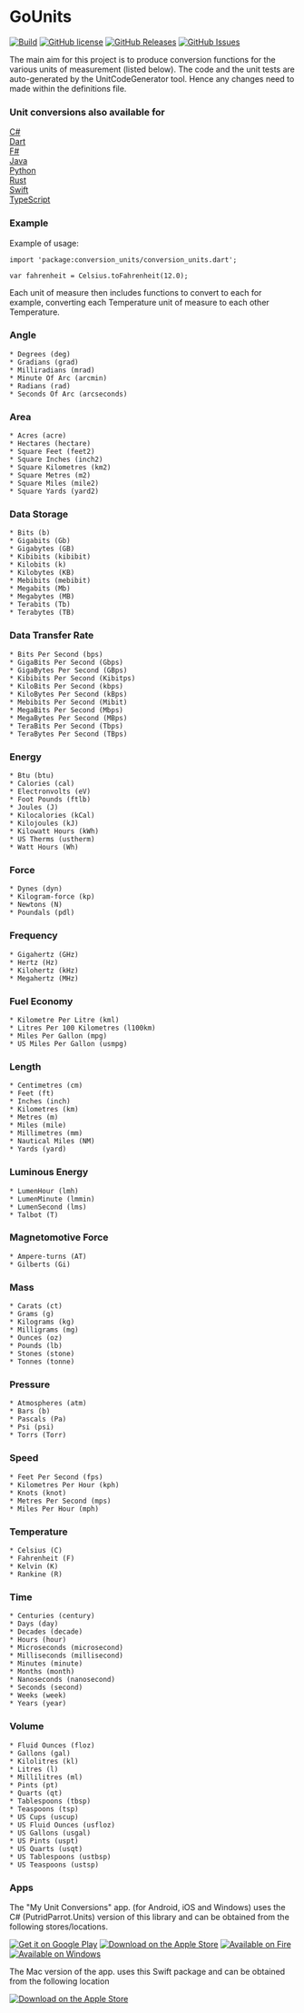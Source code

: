 # GoUnits

[![Build](https://github.com/putridparrot/GoUnits/actions/workflows/build.yml/badge.svg)](https://github.com/putridparrot/GoUnits/actions/workflows/build.yml)
[![GitHub license](https://img.shields.io/badge/license-MIT-blue.svg)](https://github.com/putridparrot/GoUnits/blob/master/LICENSE.md)
[![GitHub Releases](https://img.shields.io/github/release/putridparrot/GoUnits.svg)](https://github.com/putridparrot/GoUnits/releases)
[![GitHub Issues](https://img.shields.io/github/issues/putridparrot/GoUnits.svg)](https://github.com/putridparrot/GoUnits/issues)

The main aim for this project is to produce conversion functions for the various units of measurement (listed below). The code and the unit tests
are auto-generated by the UnitCodeGenerator tool. Hence any changes need to made within the definitions file.

### Unit conversions also available for 

[C#](https://github.com/putridparrot/PutridParrot.Units)  
[Dart](https://github.com/putridparrot/DartUnits)  
[F#](https://github.com/putridparrot/FSharp.Units)  
[Java](https://github.com/putridparrot/JavaUnits)  
[Python](https://github.com/putridparrot/PyUnits)  
[Rust](https://github.com/putridparrot/RustUnits)   
[Swift](https://github.com/putridparrot/SwiftUnits)   
[TypeScript](https://github.com/putridparrot/unit-conversions)  

### Example

Example of usage:

```
import 'package:conversion_units/conversion_units.dart';

var fahrenheit = Celsius.toFahrenheit(12.0);
```

Each unit of measure then includes functions to convert to each for example, converting each Temperature unit of measure to each other Temperature.

### Angle

	* Degrees (deg)
	* Gradians (grad)
	* Milliradians (mrad)
	* Minute Of Arc (arcmin)
	* Radians (rad)
	* Seconds Of Arc (arcseconds)

### Area

	* Acres (acre)
	* Hectares (hectare)
	* Square Feet (feet2)
	* Square Inches (inch2)
	* Square Kilometres (km2)
	* Square Metres (m2)
	* Square Miles (mile2)
	* Square Yards (yard2)

### Data Storage

	* Bits (b)
	* Gigabits (Gb)
	* Gigabytes (GB)
	* Kibibits (kibibit)
	* Kilobits (k)
	* Kilobytes (KB)
	* Mebibits (mebibit)
	* Megabits (Mb)
	* Megabytes (MB)
	* Terabits (Tb)
	* Terabytes (TB)

### Data Transfer Rate

	* Bits Per Second (bps)
	* GigaBits Per Second (Gbps)
	* GigaBytes Per Second (GBps)
	* Kibibits Per Second (Kibitps)
	* KiloBits Per Second (kbps)
	* KiloBytes Per Second (kBps)
	* Mebibits Per Second (Mibit)
	* MegaBits Per Second (Mbps)
	* MegaBytes Per Second (MBps)
	* TeraBits Per Second (Tbps)
	* TeraBytes Per Second (TBps)

### Energy

	* Btu (btu)
	* Calories (cal)
	* Electronvolts (eV)
	* Foot Pounds (ftlb)
	* Joules (J)
	* Kilocalories (kCal)
	* Kilojoules (kJ)
	* Kilowatt Hours (kWh)
	* US Therms (ustherm)
	* Watt Hours (Wh)

### Force

	* Dynes (dyn)
	* Kilogram-force (kp)
	* Newtons (N)
	* Poundals (pdl)

### Frequency

	* Gigahertz (GHz)
	* Hertz (Hz)
	* Kilohertz (kHz)
	* Megahertz (MHz)

### Fuel Economy

	* Kilometre Per Litre (kml)
	* Litres Per 100 Kilometres (l100km)
	* Miles Per Gallon (mpg)
	* US Miles Per Gallon (usmpg)

### Length

	* Centimetres (cm)
	* Feet (ft)
	* Inches (inch)
	* Kilometres (km)
	* Metres (m)
	* Miles (mile)
	* Millimetres (mm)
	* Nautical Miles (NM)
	* Yards (yard)

### Luminous Energy

	* LumenHour (lmh)
	* LumenMinute (lmmin)
	* LumenSecond (lms)
	* Talbot (T)

### Magnetomotive Force

	* Ampere-turns (AT)
	* Gilberts (Gi)

### Mass

	* Carats (ct)
	* Grams (g)
	* Kilograms (kg)
	* Milligrams (mg)
	* Ounces (oz)
	* Pounds (lb)
	* Stones (stone)
	* Tonnes (tonne)

### Pressure

	* Atmospheres (atm)
	* Bars (b)
	* Pascals (Pa)
	* Psi (psi)
	* Torrs (Torr)

### Speed

	* Feet Per Second (fps)
	* Kilometres Per Hour (kph)
	* Knots (knot)
	* Metres Per Second (mps)
	* Miles Per Hour (mph)

### Temperature

	* Celsius (C)
	* Fahrenheit (F)
	* Kelvin (K)
	* Rankine (R)

### Time

	* Centuries (century)
	* Days (day)
	* Decades (decade)
	* Hours (hour)
	* Microseconds (microsecond)
	* Milliseconds (millisecond)
	* Minutes (minute)
	* Months (month)
	* Nanoseconds (nanosecond)
	* Seconds (second)
	* Weeks (week)
	* Years (year)

### Volume

	* Fluid Ounces (floz)
	* Gallons (gal)
	* Kilolitres (kl)
	* Litres (l)
	* Millilitres (ml)
	* Pints (pt)
	* Quarts (qt)
	* Tablespoons (tbsp)
	* Teaspoons (tsp)
	* US Cups (uscup)
	* US Fluid Ounces (usfloz)
	* US Gallons (usgal)
	* US Pints (uspt)
	* US Quarts (usqt)
	* US Tablespoons (ustbsp)
	* US Teaspoons (ustsp)

### Apps

The "My Unit Conversions" app. (for Android, iOS and Windows) uses the C# (PutridParrot.Units) version of this library and can be obtained from the following stores/locations.

[![Get it on Google Play](https://apps.putridparrot.com/Images/googleplay153x46.png)](https://play.google.com/store/apps/details?id=com.putridparrot.MyUnitConversion&pcampaignid=pcampaignidMKT-Other-global-all-co-prtnr-py-PartBadge-Mar2515-1)
[![Download on the Apple Store](https://apps.putridparrot.com/Images/applestore153x46.png)](https://apps.apple.com/app/my-unit-conversion/id1600275661)
[![Available on Fire](https://apps.putridparrot.com/Images/fire153x46.png)](https://www.amazon.co.uk/MTBSOFTWARE-LIMITED-My-Unit-Conversion/dp/B09RTBBGNM/)
[![Available on Windows](https://apps.putridparrot.com/Images/MS_864X312.svg)](https://apps.microsoft.com/store/detail/my-unit-conversion/9NK6CTDN0L2L)

The Mac version of the app. uses this Swift package and can be obtained from the following location

[![Download on the Apple Store](https://apps.putridparrot.com/Images/applestore153x46.png)](https://apps.apple.com/app/my-unit-conversion/id1600275661)
